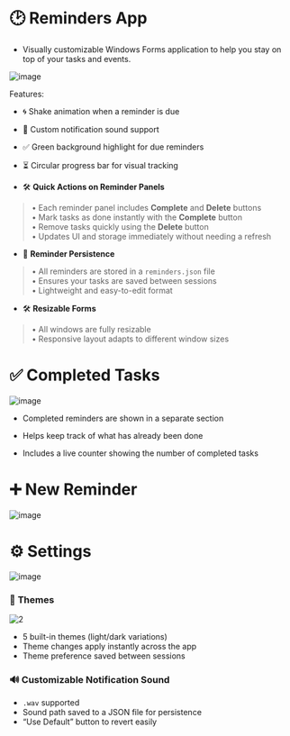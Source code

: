 # 🕑 **Reminders App**
- Visually customizable Windows Forms application to help you stay on top of your tasks and events.
  
![image](https://github.com/user-attachments/assets/029b3d20-409b-4ffc-bb85-e709492185f1)


Features:
* 🌀 Shake animation when a reminder is due

* 🔔 Custom notification sound support

* ✅ Green background highlight for due reminders

* ⏳ Circular progress bar for visual tracking

*  🛠️ **Quick Actions on Reminder Panels**  
> • Each reminder panel includes **Complete** and **Delete** buttons  
> • Mark tasks as done instantly with the **Complete** button  
> • Remove tasks quickly using the **Delete** button  
> • Updates UI and storage immediately without needing a refresh

* 📝 **Reminder Persistence**
> • All reminders are stored in a `reminders.json` file  
> • Ensures your tasks are saved between sessions  
> • Lightweight and easy-to-edit format
 
*  🛠️ **Resizable Forms**
> • All windows are fully resizable  
> • Responsive layout adapts to different window sizes  

  
# ✅ **Completed Tasks**
![image](https://github.com/user-attachments/assets/93c7b772-fa63-460c-8d65-5edadf3a796b)

* Completed reminders are shown in a separate section

* Helps keep track of what has already been done

* Includes a live counter showing the number of completed tasks
 
# ➕ **New Reminder**
![image](https://github.com/user-attachments/assets/9af10f06-a2c6-4923-853e-5f93c04ba2de)

# ⚙️ **Settings**
![image](https://github.com/user-attachments/assets/810b802a-a41c-43f5-a2df-8358152cd101)
### 🎨 **Themes**
![2](https://github.com/user-attachments/assets/c0d57f62-804b-4859-b8cb-bcb11d03f52c)

* 5 built-in themes (light/dark variations)
* Theme changes apply instantly across the app
* Theme preference saved between sessions
  
### 🔊 **Customizable Notification Sound**
* `.wav` supported
* Sound path saved to a JSON file for persistence
* “Use Default” button to revert easily
